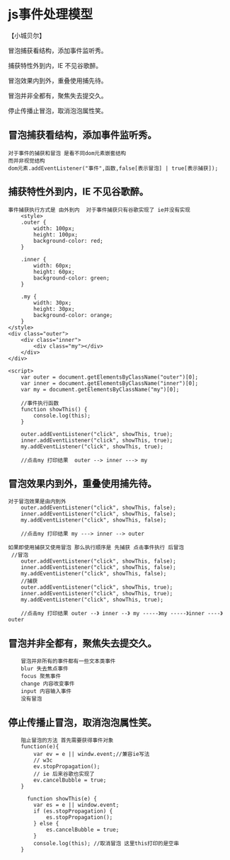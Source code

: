 # js事件处理模型
【小城贝尔】

冒泡捕获看结构，添加事件监听秀。

捕获特性外到内，IE  不见谷歌醉。

冒泡效果内到外，重叠使用捕先待。

冒泡并非全都有，聚焦失去提交久。

停止传播止冒泡，取消泡泡属性笑。



## 冒泡捕获看结构，添加事件监听秀。
    对于事件的捕获和冒泡 是看不同dom元素嵌套结构
    而并非视觉结构
    dom元素.addEventListener("事件",函数,false[表示冒泡] | true[表示捕获]);
## 捕获特性外到内，IE  不见谷歌醉。
    事件捕获执行方式是 由外到内  对于事件捕获只有谷歌实现了 ie并没有实现
        <style>
        .outer {
            width: 100px;
            height: 100px;
            background-color: red;
        }
        
        .inner {
            width: 60px;
            height: 60px;
            background-color: green;
        }
        
        .my {
            width: 30px;
            height: 30px;
            background-color: orange;
        }
    </style>
    <div class="outer">
        <div class="inner">
            <div class="my"></div>
        </div>
    </div>

    <script>
        var outer = document.getElementsByClassName("outer")[0];
        var inner = document.getElementsByClassName("inner")[0];
        var my = document.getElementsByClassName("my")[0];

        //事件执行函数
        function showThis() {
            console.log(this);
        }

        outer.addEventListener("click", showThis, true);
        inner.addEventListener("click", showThis, true);
        my.addEventListener("click", showThis, true);

        //点击my 打印结果  outer --> inner ---> my
## 冒泡效果内到外，重叠使用捕先待。
    对于冒泡效果是由内到外
        outer.addEventListener("click", showThis, false);
        inner.addEventListener("click", showThis, false);
        my.addEventListener("click", showThis, false);

        //点击my 打印结果 my ---> inner --> outer

    如果即使用捕获又使用冒泡 那么执行顺序是 先捕获 点击事件执行 后冒泡
     //冒泡
        outer.addEventListener("click", showThis, false);
        inner.addEventListener("click", showThis, false);
        my.addEventListener("click", showThis, false);
        //捕获
        outer.addEventListener("click", showThis, true);
        inner.addEventListener("click", showThis, true);
        my.addEventListener("click", showThis, true);

        //点击my 打印结果 outer --》 inner --》 my -----》my -----》inner ----》 outer
## 冒泡并非全都有，聚焦失去提交久。
        冒泡并非所有的事件都有一些文本类事件
        blur 失去焦点事件
        focus 聚焦事件
        change 内容改变事件
        input 内容输入事件
        没有冒泡
## 停止传播止冒泡，取消泡泡属性笑。
        阻止冒泡的方法 首先需要获得事件对象
        function(e){
            var ev = e || windw.event;//兼容ie写法
            // w3c 
            ev.stopPropagation();
            // ie 后来谷歌也实现了
            ev.cancelBubble = true; 
        }

          function showThis(e) {
            var es = e || window.event;
            if (es.stopPropagation) {
                es.stopPropagation();
            } else {
                es.cancelBubble = true;
            }
            console.log(this); //取消冒泡 这里this打印的是空串
        }